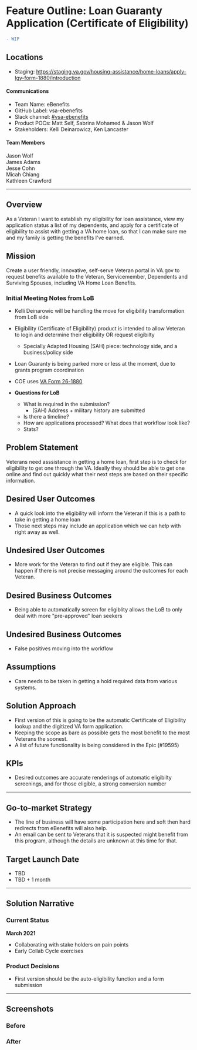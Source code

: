 # Feature Outline: Loan Guaranty Application (Certificate of Eligibility)
```diff
- WIP
```
## Locations
- Staging: https://staging.va.gov/housing-assistance/home-loans/apply-lgy-form-1880/introduction

#### Communications
- Team Name: eBenefits
- GitHub Label: vsa-ebenefits
- Slack channel: [#vsa-ebenefits](https://dsva.slack.com/channels/vsa-ebenefits)
- Product POCs: Matt Self, Sabrina Mohamed & Jason Wolf
- Stakeholders: Kelli Deinarowicz, Ken Lancaster

#### Team Members  
Jason Wolf    
James Adams     
Jesse Cohn     
Micah Chiang    
Kathleen Crawford   

---

## Overview
As a Veteran I want to establish my eligibility for loan assistance, view my application status a list of my dependents, and apply for a certificate of eligibility to assist with getting a VA home loan, so that I can make sure me and my family is getting the benefits I've earned.

## Mission
Create a user friendly, innovative, self-serve Veteran portal in VA.gov to request benefits available to the Veteran, Servicemember, Dependents and Surviving Spouses, including VA Home Loan Benefits.

### Initial Meeting Notes from LoB
- Kelli Deinarowic will be handling the move for eligibility transformation from LoB side
- Eligibility (Certificate of Eligibility) product is intended to allow Veteran to login and determine their eligibility OR request eligibilty
  - Specially Adapted Housing (SAH) piece: technology side, and a business/policy side
- Loan Guaranty is being parked more or less at the moment, due to grants program coordination
- COE uses [VA Form 26-1880](https://www.vba.va.gov/pubs/forms/VBA-26-1880-ARE.pdf)

- **Questions for LoB**
  - What is required in the submission?
    - (SAH) Address + military history are submitted
  - Is there a timeline?
  - How are applications processed?  What does that workflow look like?
  - Stats?

## Problem Statement
Veterans need asssistance in getting a home loan, first step is to check for eligibility to get one through the VA.  Ideally they should be able to get one online and find out quickly what their next steps are based on their specific information.
 
## Desired User Outcomes

- A quick look into the eligibility will inform the Veteran if this is a path to take in getting a home loan
- Those next steps may include an application which we can help with right away as well.

## Undesired User Outcomes
- More work for the Veteran to find out if they are eligible.  This can happen if there is not precise messaging around the outcomes for each Veteran.

## Desired Business Outcomes
- Being able to automatically screen for eligiblity allows the LoB to only deal with more "pre-approved" loan seekers

## Undesired Business Outcomes
- False positives moving into the workflow

## Assumptions
- Care needs to be taken in getting a hold required data from various systems.

## Solution Approach

- First version of this is going to be the automatic Certificate of Eligibility lookup and the digitized VA form application.
- Keeping the scope as bare as possible gets the most benefit to the most Veterans the soonest.
- A list of future functionality is being considered in the Epic (#19595)

## KPIs
- Desired outcomes are accurate renderings of  automatic eligibilty screenings, and for those eligible, a strong conversion number
--- 

## Go-to-market Strategy
- The line of business will have some participation here and soft then hard redirects from eBenefits will also help.
- An email can be sent to Veterans that it is suspected might benefit from this program, although the details are unknown at this time for that.

## Target Launch Date
- TBD
- TBD + 1 month

---

## Solution Narrative
### Current Status
**March 2021**
- Collaborating with stake holders on pain points
- Early Collab Cycle exercises

### Product Decisions
- First version should be the auto-eligibility function and a form submission
---
   
## Screenshots

### Before

### After

